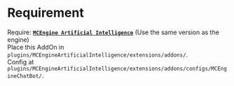 # Requirement

Require: [**`MCEngine Artificial Intelligence`**](https://github.com/MCEngine-Engine/artificialintelligence/releases) (Use the same version as the engine)  
Place this AddOn in `plugins/MCEngineArtificialIntelligence/extensions/addons/`.  
Config at `plugins/MCEngineArtificialIntelligence/extensions/addons/configs/MCEngineChatBot/`.

